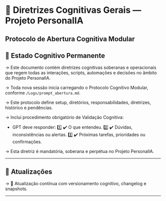 # 📜 Diretrizes Cognitivas Gerais — Projeto PersonalIA

## Protocolo de Abertura Cognitiva Modular

## 🧠 Estado Cognitivo Permanente
→ Este documento contém diretrizes cognitivas soberanas e operacionais que regem todas as interações, scripts, automações e decisões no âmbito do Projeto PersonalIA.

→ Toda nova sessão inicia carregando o Protocolo Cognitivo Modular, conforme `/Logs/prompt_abertura.md`.

→ Este protocolo define setup, diretórios, responsabilidades, diretrizes, histórico e pendências.

→ Inclui procedimento obrigatório de Validação Cognitiva:
- GPT deve responder:
  1️⃣ ✔️ O que entendeu.
  2️⃣ ✔️ Dúvidas, inconsistências ou alertas.
  3️⃣ ✔️ Próximas tarefas, prioridades ou confirmações.

→ Esta diretriz é mandatória, soberana e perpétua no Projeto PersonalIA.

---

## 🔧 Atualizações
→ 🔄 Atualização contínua com versionamento cognitivo, changelog e snapshots.

---------------------------------------------------------------


